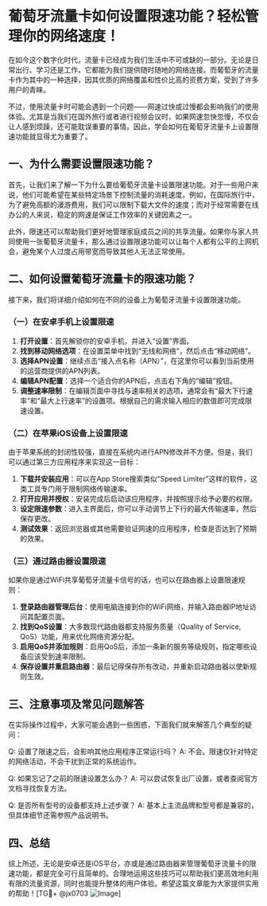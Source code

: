 # 葡萄牙流量卡如何设置限速功能？轻松管理你的网络速度！

在如今这个数字化时代，流量卡已经成为我们生活中不可或缺的一部分。无论是日常出行、学习还是工作，它都能为我们提供随时随地的网络连接。而葡萄牙的流量卡作为其中的一种选择，因其优质的网络覆盖和性价比高的资费方案，受到了许多用户的青睐。

不过，使用流量卡时可能会遇到一个问题——网速过快或过慢都会影响我们的使用体验。尤其是当我们在国外旅行或者进行视频会议时，如果网速忽快忽慢，不仅会让人感到烦躁，还可能耽误重要的事情。因此，学会如何在葡萄牙流量卡上设置限速功能就显得尤为重要了。

## 一、为什么需要设置限速功能？

首先，让我们来了解一下为什么要给葡萄牙流量卡设置限速功能。对于一些用户来说，他们可能希望在某些特定场景下控制流量的消耗速度。例如，在国际旅行中，为了避免高额的漫游费用，我们可以限制下载大文件的速度；而对于经常需要在线办公的人来说，稳定的网速是保证工作效率的关键因素之一。

此外，限速还可以帮助我们更好地管理家庭成员之间的共享流量。如果你与家人共同使用一张葡萄牙流量卡，那么通过设置限速功能可以让每个人都有公平的上网机会，避免某个人过度占用带宽而导致其他人无法正常使用。

## 二、如何设置葡萄牙流量卡的限速功能？

接下来，我们将详细介绍如何在不同的设备上为葡萄牙流量卡设置限速功能。

### （一）在安卓手机上设置限速

1. **打开设置**：首先解锁你的安卓手机，并进入“设置”界面。
2. **找到移动网络选项**：在设置菜单中找到“无线和网络”，然后点击“移动网络”。
3. **选择APN设置**：继续点击“接入点名称（APN）”，在这里你可以看到当前使用的运营商提供的APN列表。
4. **编辑APN配置**：选择一个适合你的APN后，点击右下角的“编辑”按钮。
5. **调整速率限制**：在编辑页面中寻找与速率相关的选项，通常会有“最大下行速率”和“最大上行速率”的设置项。根据自己的需求输入相应的数值即可完成限速设置。

### （二）在苹果iOS设备上设置限速

由于苹果系统的封闭性较强，直接在系统内进行APN修改并不方便。但是，我们可以通过第三方应用程序来实现这一目标：

1. **下载并安装应用**：可以在App Store搜索类似“Speed Limiter”这样的软件，这类工具专门用于限制网络传输速率。
2. **打开应用并授权**：安装完成后启动该应用程序，并按照提示给予必要的权限。
3. **设定限速参数**：进入主界面后，你可以手动调节上下行的最大传输速率，然后保存更改。
4. **测试效果**：返回浏览器或其他需要验证网速的应用程序，检查是否达到了预期的效果。

### （三）通过路由器设置限速

如果你是通过WiFi共享葡萄牙流量卡信号的话，也可以在路由器上设置限速规则：

1. **登录路由器管理后台**：使用电脑连接到你的WiFi网络，并输入路由器IP地址访问其配置页面。
2. **找到QoS设置**：大多数现代路由器都支持服务质量（Quality of Service, QoS）功能，用来优化网络资源分配。
3. **启用QoS并添加规则**：启用QoS后，添加一条新的服务等级规则，指定哪些设备应该受到速率限制。
4. **保存设置并重启路由器**：最后记得保存所有改动，并重新启动路由器以使新规则生效。

## 三、注意事项及常见问题解答

在实际操作过程中，大家可能会遇到一些困惑，下面我们就来解答几个典型的疑问：

Q: 设置了限速之后，会影响其他应用程序正常运行吗？
A: 不会。限速仅针对特定的网络活动，不会干扰到正常的系统运作。

Q: 如果忘记了之前的限速设置怎么办？
A: 可以尝试恢复出厂设置，或者查阅官方文档寻找恢复方法。

Q: 是否所有型号的设备都支持上述步骤？
A: 基本上主流品牌和型号都是兼容的，但具体细节还需参照产品说明书。

## 四、总结

综上所述，无论是安卓还是iOS平台，亦或是通过路由器来管理葡萄牙流量卡的限速功能，都是完全可行且简单的。合理地运用这些技巧可以帮助我们更高效地利用有限的流量资源，同时也能提升整体的用户体验。希望这篇文章能为大家提供实用的帮助！[TG💪+ @jx0703 ![Image](https://github.com/user-attachments/assets/dbca1d08-cadb-493c-b0ec-ad6f7a83f270)]